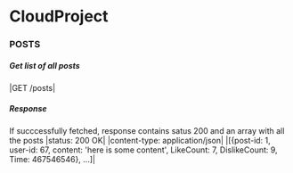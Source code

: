 # CloudProject

### POSTS

##### Get list of all posts
|GET /posts|

##### Response
If succcessfully fetched, response contains satus 200 and an array with all the posts
|status: 200 OK|
|content-type: application/json|
|[{post-id: 1, user-id: 67, content: 'here is some content', LikeCount: 7, DislikeCount: 9, Time: 467546546}, ...]|
